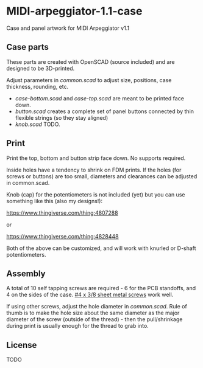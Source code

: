 # MIDI-arpeggiator-1.1-case
Case and panel artwork for MIDI Arpeggiator v1.1

## Case parts

These parts are created with OpenSCAD (source included) and are designed to be 3D-printed.

Adjust parameters in *common.scad* to adjust size, positions, case thickness, rounding, etc.

* *case-bottom.scad* and *case-top.scad* are meant to be printed face down.
* *button.scad* creates a complete set of panel buttons connected by thin flexible strings (so they stay aligned)
* *knob.scad* TODO.

## Print

Print the top, bottom and button strip face down. No supports required.

Inside holes have a tendency to shrink on FDM prints. If the holes (for screws or buttons) are too small, diameters and clearances can be adjusted in common.scad.

Knob (cap) for the potentiometers is not included (yet) but you can use something like this (also my designs!):

https://www.thingiverse.com/thing:4807288

or

https://www.thingiverse.com/thing:4828448

Both of the above can be customized, and will work with knurled or D-shaft potentiometers.


## Assembly

A total of 10 self tapping screws are required - 6 for the PCB standoffs, and 4 on the sides of the case. [#4 x 3/8 sheet metal screws](https://www.boltdepot.com/Product-Details.aspx?product=5436) work well.

If using other screws, adjust the hole diameter in *common.scad*. Rule of thumb is to make the hole size about the same diameter
as the major diameter of the screw (outside of the thread) - then the pull/shrinkage during print is usually enough for the thread to grab into.


## License

TODO
